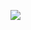 <p align="left">
  <img src="https://skillicons.dev/icons?i=python,java,flutter,mssql,sqlite,dotnet,cplusplus,matlab,linux" />
</p>
